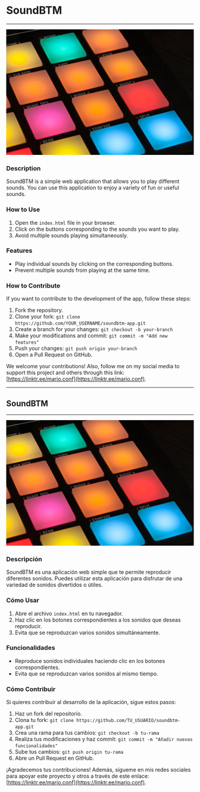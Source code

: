 # SoundBTM 

---

![SoundBTM](src/soundbtm.png)

### Description

SoundBTM is a simple web application that allows you to play different sounds. You can use this application to enjoy a variety of fun or useful sounds.

### How to Use

1. Open the `index.html` file in your browser.
2. Click on the buttons corresponding to the sounds you want to play.
3. Avoid multiple sounds playing simultaneously.

### Features

- Play individual sounds by clicking on the corresponding buttons.
- Prevent multiple sounds from playing at the same time.

### How to Contribute

If you want to contribute to the development of the app, follow these steps:

1. Fork the repository.
2. Clone your fork: `git clone https://github.com/YOUR_USERNAME/soundbtm-app.git`
3. Create a branch for your changes: `git checkout -b your-branch`
4. Make your modifications and commit: `git commit -m "Add new features"`
5. Push your changes: `git push origin your-branch`
6. Open a Pull Request on GitHub.

We welcome your contributions! Also, follow me on my social media to support this project and others through this link: [https://linktr.ee/mario.conf](https://linktr.ee/mario.conf).

---

## SoundBTM 

---

![SoundBTM](src/soundbtm.png)

### Descripción

SoundBTM es una aplicación web simple que te permite reproducir diferentes sonidos. Puedes utilizar esta aplicación para disfrutar de una variedad de sonidos divertidos o útiles.

### Cómo Usar

1. Abre el archivo `index.html` en tu navegador.
2. Haz clic en los botones correspondientes a los sonidos que deseas reproducir.
3. Evita que se reproduzcan varios sonidos simultáneamente.

### Funcionalidades

- Reproduce sonidos individuales haciendo clic en los botones correspondientes.
- Evita que se reproduzcan varios sonidos al mismo tiempo.

### Cómo Contribuir

Si quieres contribuir al desarrollo de la aplicación, sigue estos pasos:

1. Haz un fork del repositorio.
2. Clona tu fork: `git clone https://github.com/TU_USUARIO/soundbtm-app.git`
3. Crea una rama para tus cambios: `git checkout -b tu-rama`
4. Realiza tus modificaciones y haz commit: `git commit -m "Añadir nuevas funcionalidades"`
5. Sube tus cambios: `git push origin tu-rama`
6. Abre un Pull Request en GitHub.

¡Agradecemos tus contribuciones! Además, sígueme en mis redes sociales para apoyar este proyecto y otros a través de este enlace: [https://linktr.ee/mario.conf](https://linktr.ee/mario.conf).
